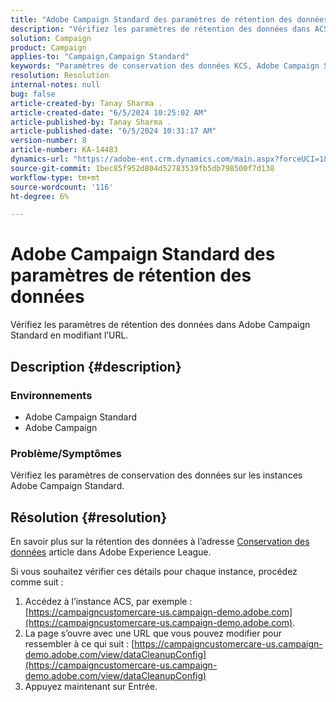 ```yaml
---
title: "Adobe Campaign Standard des paramètres de rétention des données"
description: "Vérifiez les paramètres de rétention des données dans ACS."
solution: Campaign
product: Campaign
applies-to: "Campaign,Campaign Standard"
keywords: "Paramètres de conservation des données KCS, Adobe Campaign Standard, URL"
resolution: Resolution
internal-notes: null
bug: false
article-created-by: Tanay Sharma .
article-created-date: "6/5/2024 10:25:02 AM"
article-published-by: Tanay Sharma .
article-published-date: "6/5/2024 10:31:17 AM"
version-number: 8
article-number: KA-14483
dynamics-url: "https://adobe-ent.crm.dynamics.com/main.aspx?forceUCI=1&pagetype=entityrecord&etn=knowledgearticle&id=ae87fbdb-2523-ef11-840b-6045bd0065b6"
source-git-commit: 1bec85f952d804d52783539fb5db798500f7d138
workflow-type: tm+mt
source-wordcount: '116'
ht-degree: 6%

---
```


# Adobe Campaign Standard des paramètres de rétention des données


Vérifiez les paramètres de rétention des données dans Adobe Campaign Standard en modifiant l’URL.

## Description {#description}


### Environnements

- Adobe Campaign Standard
- Adobe Campaign


### Problème/Symptômes

Vérifiez les paramètres de conservation des données sur les instances Adobe Campaign Standard.


## Résolution {#resolution}


En savoir plus sur la rétention des données à l’adresse [Conservation des données](https://experienceleague.adobe.com/docs/campaign-standard/using/administrating/application-settings/data-retention.html) article dans Adobe Experience League.

Si vous souhaitez vérifier ces détails pour chaque instance, procédez comme suit :

1. Accédez à l’instance ACS, par exemple : [https://campaigncustomercare-us.campaign-demo.adobe.com](https://campaigncustomercare-us.campaign-demo.adobe.com).
2. La page s’ouvre avec une URL que vous pouvez modifier pour ressembler à ce qui suit : [https://campaigncustomercare-us.campaign-demo.adobe.com/view/dataCleanupConfig](https://campaigncustomercare-us.campaign-demo.adobe.com/view/dataCleanupConfig)
3. Appuyez maintenant sur Entrée.

